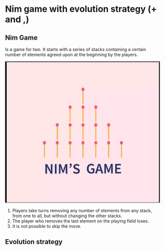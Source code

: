 # Nim game with evolution strategy (+ and ,) 

## Nim Game
Is a game for two.
It starts with a series of stacks containing a certain number of elements agreed upon at the beginning by the players.

![image](https://github.com/Zafonte/computational-intelligence/blob/main/Lab2/nim%20.png)

1. Players take turns removing any number of elements from any stack, from one to all, but without changing the other stacks.
2. The player who removes the last element on the playing field loses. 
3. It is not possible to skip the move.
   
## Evolution strategy
